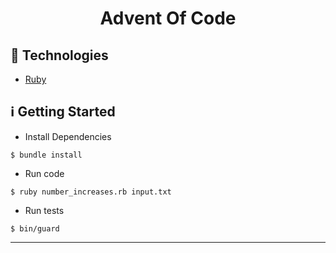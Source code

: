 <h1 align="center">
  Advent Of Code
</h1>

## :rocket: Technologies

* [Ruby](https://www.ruby-lang.org/en/)

## :information_source: Getting Started

* Install Dependencies
```shell
$ bundle install
```

*  Run code
```shell
$ ruby number_increases.rb input.txt 
```

* Run tests
```shell
$ bin/guard 
```
---
